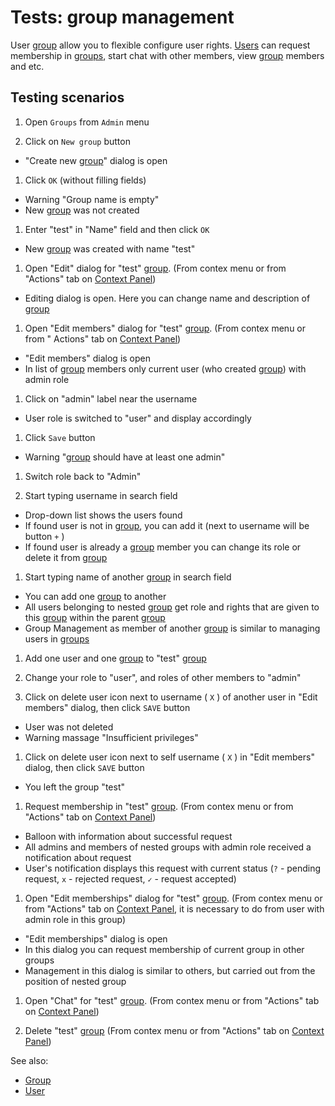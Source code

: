 <!-- TITLE: Tests: Group management -->
<!-- SUBTITLE: -->

# Tests: group management

User [group](../govern/group.md) allow you to flexible configure user rights. [Users](user.md) can request membership
in [groups](../govern/group.md), start chat with other members, view [group](../govern/group.md) members and etc.

## Testing scenarios

1. Open ```Groups``` from ```Admin``` menu

1. Click on ```New group``` button

* "Create new [group](../govern/group.md)" dialog is open

1. Click ```OK``` (without filling fields)

* Warning "Group name is empty"
* New [group](../govern/group.md) was not created

1. Enter "test" in "Name" field and then click ```OK```

* New [group](../govern/group.md) was created with name "test"

1. Open "Edit" dialog for "test" [group](../govern/group.md). (From contex menu or from "Actions"
   tab on [Context Panel](../datagrok/navigation.md#context-panel))

* Editing dialog is open. Here you can change name and description of [group](../govern/group.md)

1. Open "Edit members" dialog for "test" [group](../govern/group.md). (From contex menu or from "
   Actions" tab on [Context Panel](../datagrok/navigation.md#context-panel))

* "Edit members" dialog is open
* In list of [group](../govern/group.md) members only current user (who created [group](../govern/group.md)) with admin
  role

1. Click on "admin" label near the username

* User role is switched to "user" and display accordingly

1. Click ```Save``` button

* Warning "[group](../govern/group.md) should have at least one admin"

1. Switch role back to "Admin"

1. Start typing username in search field

* Drop-down list shows the users found
* If found user is not in [group](group.md), you can add it (next to username will be button ```+``` )
* If found user is already a [group](group.md) member you can change its role or delete it from [group](group.md)

1. Start typing name of another [group](group.md) in search field

* You can add one [group](group.md) to another
* All users belonging to nested [group](group.md) get role and rights that are given to this
  [group](group.md) within the parent [group](group.md)
* Group Management as member of another [group](group.md) is similar to managing users in [groups](group.md)

1. Add one user and one [group](group.md) to "test" [group](group.md)

1. Change your role to "user", and roles of other members to "admin"

1. Click on delete user icon next to username ( ```X``` ) of another user in "Edit members" dialog, then
   click ```SAVE``` button

* User was not deleted
* Warning massage "Insufficient privileges"

1. Click on delete user icon next to self username ( ```X``` ) in "Edit members" dialog, then click ```SAVE``` button

* You left the group "test"

1. Request membership in "test" [group](group.md). (From contex menu or from "Actions" tab
   on [Context Panel](../datagrok/navigation.md#context-panel))

* Balloon with information about successful request
* All admins and members of nested groups with admin role received a notification about request
* User's notification displays this request with current status (```?``` - pending request, ```x``` - rejected
  request, ```✓``` - request accepted)

1. Open "Edit memberships" dialog for "test" [group](group.md). (From contex menu or from "Actions"
   tab on [Context Panel](../datagrok/navigation.md#context-panel), it is necessary to do from user with admin role in
   this group)

* "Edit memberships" dialog is open
* In this dialog you can request membership of current group in other groups
* Management in this dialog is similar to others, but carried out from the position of nested group

1. Open "Chat" for "test" [group](group.md). (From contex menu or from "Actions" tab
   on [Context Panel](../datagrok/navigation.md#context-panel))

1. Delete "test" [group](group.md) (From contex menu or from "Actions" tab
   on [Context Panel](../datagrok/navigation.md#context-panel))

See also:

* [Group](group.md)
* [User](user.md)
